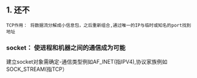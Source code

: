 ## 1. 还不
    TCP作用： 将数据流分解成小信息包，之后重新组合,通过唯一的IP与临时或知名的port找到地址
    
### socket： 使进程和机器之间的通信成为可能
建立socket对象需确定-通信类型例如AF_INET(指IPV4),协议家族例如SOCK_STREAM(指TCP）
